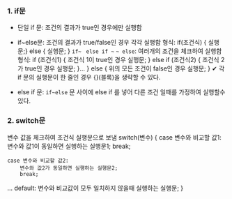 ### 1. if문
- 단일 if 문: 조건의 결과가 true인 경우에만 실행함
- if~else문: 조건의 결과가 true/false인 경우 각각 실행함
형식: if(조건식) { 실행문;} else { 실행문; }
`if~ ` `else if ~`  `~ else`: 여러개의 조건을 체크하여 실행함
형식: if (조건식1) {
		조건식 1이 true인 경우 실행문;
		} else if (조건식2) {
			조건식 2가 true인 경우 실행문;
		}...
		} else {
			위의 모든 조건이 false인 경우 실행문;
		}
✔ 각 if 문의 실행문이 한 줄인 경우 {}(블록)을 생략할 수 있다.

- else if 문: `if~else` 문 사이에 else if 를 넣어 다른 조건 일때를 가정하여 실행할수 있다.

### 2. switch문
변수 값을 체크하여 조건식 실행문으로 보냄
switch(변수) {
	case 변수와 비교할 값1:
		변수와 값1이 동일하면 실행하는 실행문1;
		break;

	case 변수와 비교할 값2:
		변수와 값2가 동일하면 실행하는 실행문2;
		break;
...
	default:
		변수와 비교값이 모두 일치하지 않을때 실행하는 실행문;
}
